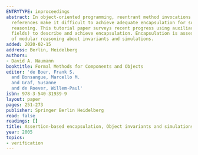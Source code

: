 ```yaml
---
ENTRYTYPE: inproceedings
abstract: In object-oriented programming, reentrant method invocations and shared
  references make it difficult to achieve adequate encapsulation for sound modular
  reasoning. This tutorial paper surveys recent progress using auxiliary state (ghost
  fields) to describe and achieve encapsulation. Encapsulation is assessed in terms
  of modular reasoning about invariants and simulations.
added: 2020-02-15
address: Berlin, Heidelberg
authors:
- David A. Naumann
booktitle: Formal Methods for Components and Objects
editor: 'de Boer, Frank S.
  and Bonsangue, Marcello M.
  and Graf, Susanne
  and de Roever, Willem-Paul'
isbn: 978-3-540-31939-9
layout: paper
pages: 251-273
publisher: Springer Berlin Heidelberg
read: false
readings: []
title: Assertion-based encapsulation, Object invariants and simulations
year: 2005
topics:
- verification
---
```

